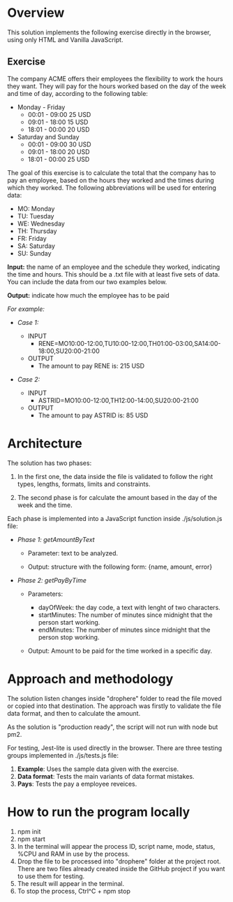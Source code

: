 # Overview
This solution implements the following exercise directly in the browser, using only HTML and Vanilla JavaScript.

## Exercise
The company ACME offers their employees the flexibility to work the hours they want. They will pay for the hours worked based on the day of the week and time of day, according to the following table:
* Monday - Friday
  * 00:01 - 09:00 25 USD
  * 09:01 - 18:00 15 USD
  * 18:01 - 00:00 20 USD
* Saturday and Sunday
  * 00:01 - 09:00 30 USD
  * 09:01 - 18:00 20 USD
  * 18:01 - 00:00 25 USD

The goal of this exercise is to calculate the total that the company has to pay an employee, based on the hours they worked and the times during which they worked. The following abbreviations will be used for entering data:
* MO: Monday
* TU: Tuesday
* WE: Wednesday
* TH: Thursday
* FR: Friday
* SA: Saturday
* SU: Sunday

**Input:** the name of an employee and the schedule they worked, indicating the time and hours. This should be a .txt file with at least five sets of data. You can include the data from our two examples below.

**Output:** indicate how much the employee has to be paid

*For example:*

* *Case 1:*
  * INPUT
    * RENE=MO10:00-12:00,TU10:00-12:00,TH01:00-03:00,SA14:00-18:00,SU20:00-21:00
  * OUTPUT
    * The amount to pay RENE is: 215 USD

* *Case 2:*
  * INPUT
    * ASTRID=MO10:00-12:00,TH12:00-14:00,SU20:00-21:00
  * OUTPUT
    * The amount to pay ASTRID is: 85 USD

# Architecture
The solution has two phases: 
1. In the first one, the data inside the file is validated to follow the right types, lengths, formats, limits and constraints.

1. The second phase is for calculate the amount based in the day of the week and the time. 

Each phase is implemented into a JavaScript function inside ./js/solution.js file:

* *Phase 1: getAmountByText*
  * Parameter: text to be analyzed.
  
  * Output: structure with the following form: {name, amount, error}

* *Phase 2: getPayByTime*
  * Parameters:
    * dayOfWeek: the day code, a text with lenght of two characters. 
    * startMinutes: The number of minutes since midnight that the person start working. 
    * endMinutes: The number of minutes since midnight that the person stop working.

  * Output: Amount to be paid for the time worked in a specific day.

# Approach and methodology
The solution listen changes inside "drophere" folder to read the file moved or copied into that destination. The approach was firstly to validate the file data format, and then to calculate the amount.  

As the solution is "production ready", the script will not run with node but pm2.

For testing, Jest-lite is used directly in the browser. There are three testing groups implemented in ./js/tests.js file:

1. **Example**: Uses the sample data given with the exercise.
1. **Data format**: Tests the main variants of data format mistakes.
1. **Pays**: Tests the pay a employee reveices.

# How to run the program locally
1. npm init
1. npm start
1. In the terminal will appear the process ID, script name, mode, status, %CPU and RAM in use by the process. 
1. Drop the file to be processed into "drophere" folder at the project root. There are two files already created inside the GitHub project if you want to use them for testing. 
1. The result will appear in the terminal.
1. To stop the process, Ctrl^C + npm stop
